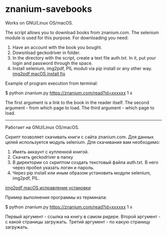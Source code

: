 # znanium-savebooks

Works on GNU/Linux OS/macOS.

The script allows you to download books from znanium.com. The selenium module is used for this purpose.
For downloading you need:
1. Have an account with the book you bought.
2. Dowsnload geckodriver in folder.
3. In the directory with the script, create a text file auth.txt. In it, put your login and password through the space.
4. Install selenium, img2pdf, PIL moduli via pip install or any other way.
[img2pdf macOS install fix](https://medium.com/@jeremie.lumbroso/installing-pikepdf-with-homebrew-on-macos-big-sur-2a21995d0cfe)

Example of program execution from terminal:

$ python znanium.py https://znanium.com/read?id=xxxxxx 1 x

The first argument is a link to the book in the reader itself.
The second argument - from which page to load.
The third argument - which page to load.

----------------------------------------------------------------------------

Работает на GNU/Linux OS/macOS.

Скрипт позволяет скачивать книги с сайта znanium.com. Для данных целей используется модуль selenium.
Для скачивания вам необходимо:
1. Иметь аккаунт с купленной книгой.
2. Скачать geckodriver в папку
3. В директории со скриптом создать текстовый файла auth.txt. В него через пробел указать логин и пароль.
4. Через pip install или иным образом установить модули selenium, img2pdf, PIL.

[img2pdf macOS исправление установки](https://medium.com/@jeremie.lumbroso/installing-pikepdf-with-homebrew-on-macos-big-sur-2a21995d0cfe)

Пример выполнения программы из терминала:

$ python znanium.py https://znanium.com/read?id=xxxxxx 1 x

Первый аргумент - ссылка на книгу в самом ридере.
Второй аргумент - с какой страницы загружать.
Третий аргумент - по какую страницу загружать.
